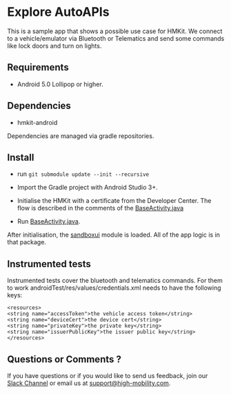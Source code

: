 # Explore AutoAPIs

This is a sample app that shows a possible use case for HMKit. We connect to a vehicle/emulator via
Bluetooth or Telematics and send some commands like lock doors and turn on lights.

## Requirements

* Android 5.0 Lollipop or higher.

## Dependencies

* hmkit-android

Dependencies are managed via gradle repositories.

## Install
* run `git submodule update --init --recursive`

* Import the Gradle project with Android Studio 3+.

* Initialise the HMKit with a certificate from the Developer Center. The flow is described in the
comments of the [BaseActivity.java](https://github.com/highmobility/hm-android-bluetooth-auto-api-explorer/blob/master/ble-explorer-app/src/main/java/com/highmobility/exploreautoapis/BaseActivity.java#L33)

* Run [BaseActivity.java](https://github.com/highmobility/hm-android-bluetooth-auto-api-explorer/blob/master/ble-explorer-app/src/main/java/com/highmobility/exploreautoapis/BaseActivity.java#L21).

After initialisation, the [sandboxui](https://github.com/highmobility/hm-android-bluetooth-auto-api-explorer/tree/master/sandboxui/src/main/java/com/highmobility/sandboxui) module is loaded. All of the app logic is in that package.

## Instrumented tests

Instrumented tests cover the bluetooth and telematics commands. For them to work androidTest/res/values/credentials.xml needs to have the following keys:

```
<resources>
<string name="accessToken">the vehicle access token</string>
<string name="deviceCert">the device cert</string>
<string name="privateKey">the private key</string>
<string name="issuerPublicKey">the issuer public key</string>
</resources>
```


## Questions or Comments ?

If you have questions or if you would like to send us feedback, join our [Slack Channel](https://slack.high-mobility.com/) or email us at [support@high-mobility.com](mailto:support@high-mobility.com).
